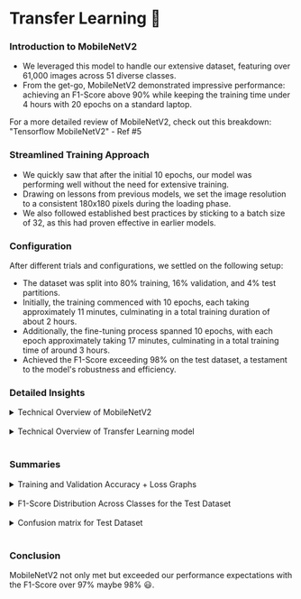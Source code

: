 # Transfer Learning 🍃

### Introduction to MobileNetV2
- We leveraged this model to handle our extensive dataset, featuring over 61,000 images across 51 diverse classes.
- From the get-go, MobileNetV2 demonstrated impressive performance: achieving an F1-Score above 90% while keeping the training time under 4 hours with 20 epochs on a standard laptop.

For a more detailed review of MobileNetV2, check out this breakdown: "Tensorflow MobileNetV2" - Ref #5

### Streamlined Training Approach
- We quickly saw that after the initial 10 epochs, our model was performing well without the need for extensive training.
- Drawing on lessons from previous models, we set the image resolution to a consistent 180x180 pixels during the loading phase.
- We also followed established best practices by sticking to a batch size of 32, as this had proven effective in earlier models.

### Configuration
After different trials and configurations, we settled on the following setup:
- The dataset was split into 80% training, 16% validation, and 4% test partitions.
- Initially, the training commenced with 10 epochs, each taking approximately 11 minutes, culminating in a total training duration of about 2 hours.
- Additionally, the fine-tuning process spanned 10 epochs, with each epoch approximately taking 17 minutes, culminating in a total training time of around 3 hours.
- Achieved the F1-Score exceeding 98% on the test dataset, a testament to the model's robustness and efficiency.

### Detailed Insights
<details>
  <summary>Technical Overview of MobileNetV2</summary>
  <div align="left">
  ![Technical Overview of MobileNetV2 part 1](web/img/tl_model_1.png)
  <br>
  ![Technical Overview of MobileNetV2 part 2](web/img/tl_model_2.png)
  <br>
  <p>.</p>
  <p>.</p>
  <p>.</p>
  ![Technical Overview of MobileNetV2 part 3](web/img/tl_model_3.png)
  </div>
</details>
<br>

<details>
  <summary>Technical Overview of Transfer Learning model</summary>
  <div align="left">
  ![Technical Overview of MobileNetV2 part 1](web/img/tl_model_complete.png)
  </div>
</details>
<br>

### Summaries
<details>
  <summary>Training and Validation Accuracy + Loss Graphs</summary>
  <div align="left">
  ![Accuracy and Loss Over Epochs](web/img/tl_accloss.png)
  </div>
</details>
<br>

<details>
  <summary>F1-Score Distribution Across Classes for the Test Dataset</summary>
  <div align="left">
  ![F1-Score by Class](web/img/tl_f1_score.png)
  </div>
</details>
<br>

<details>
  <summary>Confusion matrix for Test Dataset</summary>
  <div align="left">
  ![Confusion Matrix](web/img/tl_conf_matrix.png)
  </div>
</details>
<br>

### Conclusion
MobileNetV2 not only met but exceeded our performance expectations with the F1-Score over 97% maybe 98% :smiley:.
